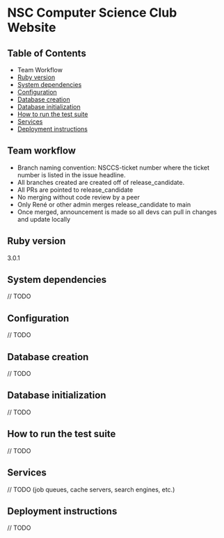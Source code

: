 # NSC Computer Science Club Website

## Table of Contents
* Team Workflow
* [Ruby version](#ruby-version)
* [System dependencies](#system-dependencies)
* [Configuration](#configuration)
* [Database creation](#database-creation)
* [Database initialization](#database-initialization)
* [How to run the test suite](#how-to-run-the-test-suite)
* [Services](#services)
* [Deployment instructions](#deployment-instructions)

## Team workflow
- Branch naming convention: NSCCS-ticket number where the ticket number is listed in the issue headline.
- All branches created are created off of release_candidate. 
- All PRs are pointed to release_candidate
- No merging without code review by a peer
- Only René or other admin merges release_candidate to main
- Once merged, announcement is made so all devs can pull in changes and update locally

## Ruby version
3.0.1

## System dependencies
// TODO

## Configuration
// TODO

## Database creation
// TODO

## Database initialization
// TODO

## How to run the test suite
// TODO

## Services
// TODO (job queues, cache servers, search engines, etc.)

## Deployment instructions
// TODO
